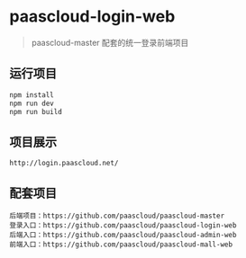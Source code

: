 # paascloud-login-web

> paascloud-master 配套的统一登录前端项目

## 运行项目

``` bash
npm install
npm run dev
npm run build
```

## 项目展示

```
http://login.paascloud.net/
```

## 配套项目

```
后端项目：https://github.com/paascloud/paascloud-master
登录入口：https://github.com/paascloud/paascloud-login-web
后端入口：https://github.com/paascloud/paascloud-admin-web
前端入口：https://github.com/paascloud/paascloud-mall-web
```
